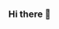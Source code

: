 ### Hi there 👋

<!--
**rahulphysicsmishra/rahulphysicsmishra** is a ✨ _special_ ✨ repository because its `README.md` (this file) appears on your GitHub profile.

Here are some ideas to get you started:

- 🔭 I’m currently working on **Machine Learning Projects**.
- 🌱 I’m currently learning **Deep Learning**.
- 👯 I’m looking to collaborate on **Youtube**.
- 🤔 I’m looking for help with Job Interviews.
- 💬 Ask me about **Python/Tech related/Yoga related questions**.
- 📫 How to reach me: Gmail - [link](rahulphysicsmishra@gmail.com).
